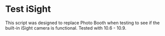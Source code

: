 Test iSight
=======

This script was designed to replace Photo Booth when testing to see if the built-in iSight camera is functional. Tested with 10.6 - 10.9.